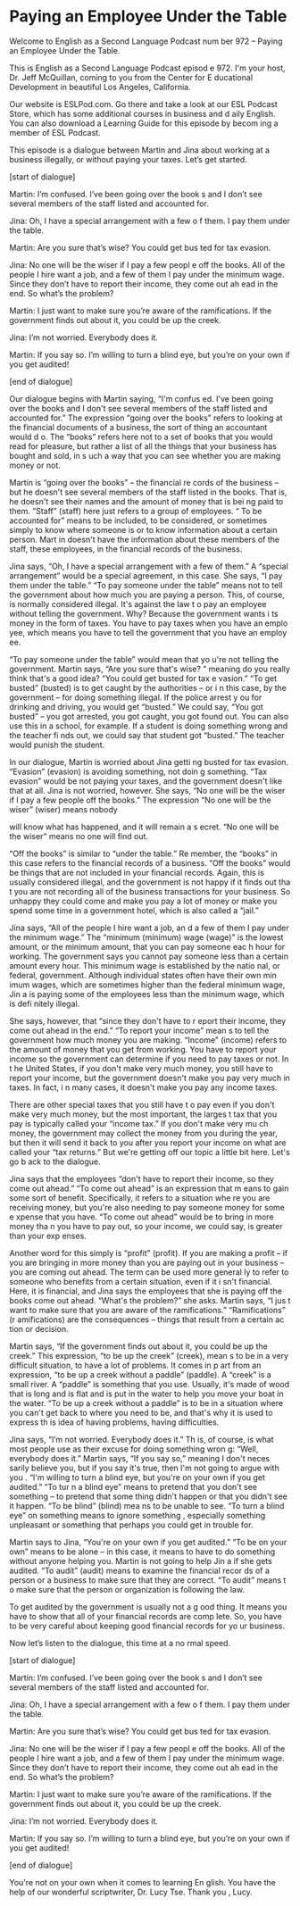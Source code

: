 # Paying an Employee Under the Table

Welcome to English as a Second Language Podcast num ber 972 – Paying an Employee Under the Table.

This is English as a Second Language Podcast episod e 972. I'm your host, Dr. Jeff McQuillan, coming to you from the Center for E ducational Development in beautiful Los Angeles, California.

Our website is ESLPod.com. Go there and take a look  at our ESL Podcast Store, which has some additional courses in business and d aily English. You can also download a Learning Guide for this episode by becom ing a member of ESL Podcast.

This episode is a dialogue between Martin and Jina about working at a business illegally, or without paying your taxes. Let’s get started.

[start of dialogue]

Martin: I’m confused. I’ve been going over the book s and I don’t see several members of the staff listed and accounted for.

Jina: Oh, I have a special arrangement with a few o f them. I pay them under the table.

Martin: Are you sure that’s wise? You could get bus ted for tax evasion.

Jina: No one will be the wiser if I pay a few peopl e off the books. All of the people I hire want a job, and a few of them I pay under the minimum wage. Since they don’t have to report their income, they come out ah ead in the end. So what’s the problem?

Martin: I just want to make sure you’re aware of the ramifications. If the government finds out about it, you could be up the creek.

Jina: I’m not worried. Everybody does it.

Martin: If you say so. I’m willing to turn a blind eye, but you’re on your own if you get audited!

[end of dialogue]

Our dialogue begins with Martin saying, “I'm confus ed. I've been going over the books and I don't see several members of the staff listed and accounted for.” The expression “going over the books” refers to looking  at the financial documents of a business, the sort of thing an accountant would d o. The “books” refers here not to a set of books that you would read for pleasure,  but rather a list of all the things that your business has bought and sold, in s uch a way that you can see whether you are making money or not.

Martin is “going over the books” – the financial re cords of the business – but he doesn't see several members of the staff listed in the books. That is, he doesn't see their names and the amount of money that is bei ng paid to them. “Staff” (staff) here just refers to a group of employees. “ To be accounted for” means to be included, to be considered, or sometimes simply to know where someone is or to know information about a certain person. Mart in doesn't have the information about these members of the staff, these  employees, in the financial records of the business.

Jina says, “Oh, I have a special arrangement with a  few of them.” A “special arrangement” would be a special agreement, in this case. She says, “I pay them under the table.” “To pay someone under the table” means not to tell the government about how much you are paying a person. This, of course, is normally considered illegal. It's against the law t o pay an employee without telling the government. Why? Because the government wants i ts money in the form of taxes. You have to pay taxes when you have an emplo yee, which means you have to tell the government that you have an employ ee.

“To pay someone under the table” would mean that yo u're not telling the government. Martin says, “Are you sure that's wise? ” meaning do you really think that's a good idea? “You could get busted for tax e vasion.” “To get busted” (busted) is to get caught by the authorities – or i n this case, by the government – for doing something illegal. If the police arrest y ou for drinking and driving, you would get “busted.” We could say, “You got busted” – you got arrested, you got caught, you got found out. You can also use this in  a school, for example. If a student is doing something wrong and the teacher fi nds out, we could say that student got “busted.” The teacher would punish the student.

In our dialogue, Martin is worried about Jina getti ng busted for tax evasion. “Evasion” (evasion) is avoiding something, not doin g something. “Tax evasion” would be not paying your taxes, and the government doesn't like that at all. Jina is not worried, however. She says, “No one will be the wiser if I pay a few people off the books.” The expression “No one will be the wiser” (wiser) means nobody

will know what has happened, and it will remain a s ecret. “No one will be the wiser” means no one will find out.

“Off the books” is similar to “under the table.” Re member, the “books” in this case refers to the financial records of a business. “Off  the books” would be things that are not included in your financial records. Again, this is usually considered illegal, and the government is not happy if it finds out tha t you are not recording all of the business transactions for your business. So unhappy  they could come and make you pay a lot of money or make you spend some time in a government hotel, which is also called a “jail.”

Jina says, “All of the people I hire want a job, an d a few of them I pay under the minimum wage.” The “minimum (minimum) wage (wage)” is the lowest amount, or the minimum amount, that you can pay someone eac h hour for working. The government says you cannot pay someone less than a certain amount every hour. This minimum wage is established by the natio nal, or federal, government. Although individual states often have their own min imum wages, which are sometimes higher than the federal minimum wage, Jin a is paying some of the employees less than the minimum wage, which is defi nitely illegal.

She says, however, that “since they don't have to r eport their income, they come out ahead in the end.” “To report your income” mean s to tell the government how much money you are making. “Income” (income) refers  to the amount of money that you get from working. You have to report your income so the government can determine if you need to pay taxes or not. In t he United States, if you don't make very much money, you still have to report your  income, but the government doesn't make you pay very much in taxes. In fact, i n many cases, it doesn't make you pay any income taxes.

There are other special taxes that you still have t o pay even if you don't make very much money, but the most important, the larges t tax that you pay is typically called your “income tax.” If you don't make very mu ch money, the government may collect the money from you during the year, but  then it will send it back to you after you report your income on what are called  your “tax returns.” But we're getting off our topic a little bit here. Let's go b ack to the dialogue.

Jina says that the employees “don't have to report their income, so they come out ahead.” “To come out ahead” is an expression that m eans to gain some sort of benefit. Specifically, it refers to a situation whe re you are receiving money, but you're also needing to pay someone money for some e xpense that you have. “To come out ahead” would be to bring in more money tha n you have to pay out, so your income, we could say, is greater than your exp enses.

 Another word for this simply is “profit” (profit). If you are making a profit – if you are bringing in more money than you are paying out in your business – you are coming out ahead. The term can be used more general ly to refer to someone who benefits from a certain situation, even if it i sn't financial. Here, it is financial, and Jina says the employees that she is paying off the books come out ahead. “What's the problem?” she asks. Martin says, “I jus t want to make sure that you are aware of the ramifications.” “Ramifications” (r amifications) are the consequences – things that result from a certain ac tion or decision.

Martin says, “If the government finds out about it,  you could be up the creek.” This expression, “to be up the creek” (creek), mean s to be in a very difficult situation, to have a lot of problems. It comes in p art from an expression, “to be up a creek without a paddle” (paddle). A “creek” is a small river. A “paddle” is something that you use. Usually, it's made of wood that is long and is flat and is put in the water to help you move your boat in the water. “To be up a creek without a paddle” is to be in a situation where you  can't get back to where you need to be, and that's why it is used to express th is idea of having problems, having difficulties.

Jina says, “I’m not worried. Everybody does it.” Th is, of course, is what most people use as their excuse for doing something wron g: “Well, everybody does it.” Martin says, “If you say so,” meaning I don't neces sarily believe you, but if you say it's true, then I'm not going to argue with you . “I'm willing to turn a blind eye, but you're on your own if you get audited.” “To tur n a blind eye” means to pretend that you don't see something – to pretend that some thing didn't happen or that you didn't see it happen. “To be blind” (blind) mea ns to be unable to see. “To turn a blind eye” on something means to ignore something , especially something unpleasant or something that perhaps you could get in trouble for.

Martin says to Jina, “You're on your own if you get  audited.” “To be on your own” means to be alone – in this case, it means to have to do something without anyone helping you. Martin is not going to help Jin a if she gets audited. “To audit” (audit) means to examine the financial recor ds of a person or a business to make sure that they are correct. “To audit” means t o make sure that the person or organization is following the law.

To get audited by the government is usually not a g ood thing. It means you have to show that all of your financial records are comp lete. So, you have to be very careful about keeping good financial records for yo ur business.

Now let’s listen to the dialogue, this time at a no rmal speed.

 [start of dialogue]

Martin: I’m confused. I’ve been going over the book s and I don’t see several members of the staff listed and accounted for.

Jina: Oh, I have a special arrangement with a few o f them. I pay them under the table.

Martin: Are you sure that’s wise? You could get bus ted for tax evasion.

Jina: No one will be the wiser if I pay a few peopl e off the books. All of the people I hire want a job, and a few of them I pay under the minimum wage. Since they don’t have to report their income, they come out ah ead in the end. So what’s the problem?

Martin: I just want to make sure you’re aware of the ramifications. If the government finds out about it, you could be up the creek.

Jina: I’m not worried. Everybody does it.

Martin: If you say so. I’m willing to turn a blind eye, but you’re on your own if you get audited!

[end of dialogue]

You're not on your own when it comes to learning En glish. You have the help of our wonderful scriptwriter, Dr. Lucy Tse. Thank you , Lucy.

